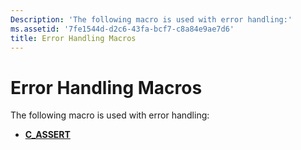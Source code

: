 ```yaml
---
Description: 'The following macro is used with error handling:'
ms.assetid: '7fe1544d-d2c6-43fa-bcf7-c8a84e9ae7d6'
title: Error Handling Macros
---
```


# Error Handling Macros

The following macro is used with error handling:

-   [**C\_ASSERT**](c-assert.md)

 

 



